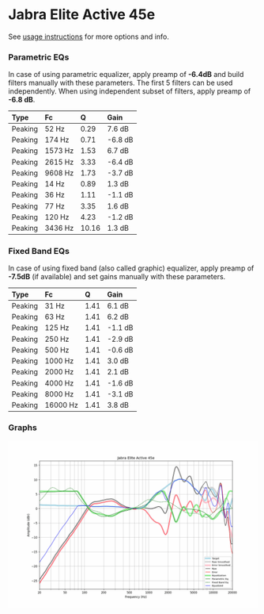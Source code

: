 # Jabra Elite Active 45e
See [usage instructions](https://github.com/jaakkopasanen/AutoEq#usage) for more options and info.

### Parametric EQs
In case of using parametric equalizer, apply preamp of **-6.4dB** and build filters manually
with these parameters. The first 5 filters can be used independently.
When using independent subset of filters, apply preamp of **-6.8 dB**.

| Type    | Fc      |     Q | Gain    |
|:--------|:--------|:------|:--------|
| Peaking | 52 Hz   |  0.29 | 7.6 dB  |
| Peaking | 174 Hz  |  0.71 | -6.8 dB |
| Peaking | 1573 Hz |  1.53 | 6.7 dB  |
| Peaking | 2615 Hz |  3.33 | -6.4 dB |
| Peaking | 9608 Hz |  1.73 | -3.7 dB |
| Peaking | 14 Hz   |  0.89 | 1.3 dB  |
| Peaking | 36 Hz   |  1.11 | -1.1 dB |
| Peaking | 77 Hz   |  3.35 | 1.6 dB  |
| Peaking | 120 Hz  |  4.23 | -1.2 dB |
| Peaking | 3436 Hz | 10.16 | 1.3 dB  |

### Fixed Band EQs
In case of using fixed band (also called graphic) equalizer, apply preamp of **-7.5dB**
(if available) and set gains manually with these parameters.

| Type    | Fc       |    Q | Gain    |
|:--------|:---------|:-----|:--------|
| Peaking | 31 Hz    | 1.41 | 6.1 dB  |
| Peaking | 63 Hz    | 1.41 | 6.2 dB  |
| Peaking | 125 Hz   | 1.41 | -1.1 dB |
| Peaking | 250 Hz   | 1.41 | -2.9 dB |
| Peaking | 500 Hz   | 1.41 | -0.6 dB |
| Peaking | 1000 Hz  | 1.41 | 3.0 dB  |
| Peaking | 2000 Hz  | 1.41 | 2.1 dB  |
| Peaking | 4000 Hz  | 1.41 | -1.6 dB |
| Peaking | 8000 Hz  | 1.41 | -3.1 dB |
| Peaking | 16000 Hz | 1.41 | 3.8 dB  |

### Graphs
![](./Jabra%20Elite%20Active%2045e.png)